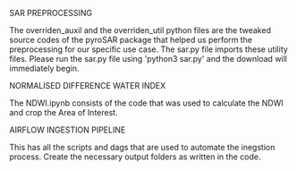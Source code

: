 SAR PREPROCESSING

The overriden_auxil and the overriden_util python files are the tweaked source codes of the pyroSAR package that helped us perform the preprocessing for our specific use case. The sar.py file imports these utility files.
Please run the sar.py file using 'python3 sar.py' and the download will immediately begin.



NORMALISED DIFFERENCE WATER INDEX

The NDWI.ipynb consists of the code that was used to calculate the NDWI and crop the Area of Interest.



AIRFLOW INGESTION PIPELINE

This has all the scripts and dags that are used to automate the inegstion process. Create the necessary output folders as written in the code.

